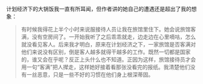 计划经济下的大锅饭我一直有所耳闻，但作者讲的她自己的遭遇还是超出了我的想象：

> 有时候我得花上半个小时来说服接待人员让我在旅馆里住下。她会说旅馆客满，没有空房间了。一开始我听了之后乖乖就走，边走边在心里嘀咕，怎么就没看见客人。后来我才明白，原来在计划经济之下，一家旅馆是否客满对他们来说没有区别，倒是客人越多就得干越多的工作。既然一切都是国家的，谁又会在乎呢？反正上头什么也不知道。正因为这样，旅馆接待员才会用一句“客满”把人撵走，这样她好接着看那张没看完的报纸。我清楚他们没有一丝恶意，只是一些不好的习惯在他们身上根深蒂固。
